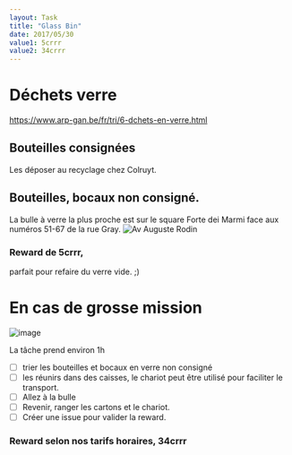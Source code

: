```yaml
---
layout: Task
title: "Glass Bin"
date: 2017/05/30
value1: 5crrr
value2: 34crrr
---
```




# Déchets verre
https://www.arp-gan.be/fr/tri/6-dchets-en-verre.html  

## Bouteilles consignées
Les déposer au recyclage chez Colruyt.

## Bouteilles, bocaux non consigné.

La bulle à verre la plus proche est sur le square Forte dei Marmi face aux numéros 51-67 de la rue Gray.
![Av Auguste Rodin](https://cloud.githubusercontent.com/assets/12049360/26570298/02e683a0-4510-11e7-947d-929e67784bd5.jpg)

### Reward de 5crrr,
parfait pour refaire du verre vide. ;)

# En cas de grosse mission
![image](https://user-images.githubusercontent.com/12049360/56506836-e7de2e00-651f-11e9-881f-5abe92680083.png)

La tâche prend environ 1h
- [ ] trier les bouteilles et bocaux en verre non consigné
- [ ] les réunirs dans des caisses, le chariot peut être utilisé pour faciliter le transport.
- [ ] Allez à la bulle
- [ ] Revenir, ranger les cartons et le chariot.
- [ ] Créer une issue pour valider la reward.

### Reward selon nos tarifs horaires, 34crrr

